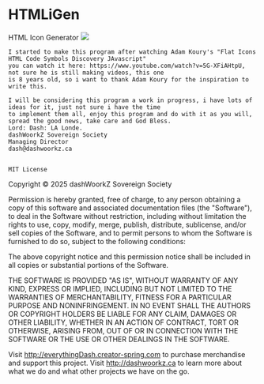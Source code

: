 # HTMLiGen
HTML Icon Generator
<img src="img/screen.png">

    I started to make this program after watching Adam Koury's "Flat Icons HTML Code Symbols Discovery JAvascript"
    you can watch it here: https://www.youtube.com/watch?v=5G-XFiAHtpU, not sure he is still making videos, this one
    is 8 years old, so i want to thank Adam Koury for the inspiration to write this.
    
    I will be considering this program a work in progress, i have lots of ideas for it, just not sure i have the time
    to implement them all, enjoy this program and do with it as you will, spread the good news, take care and God Bless.
    Lord: Dash: LA Londe.
    dashWoorkZ Sovereign Society
    Managing Director
    dash@dashwoorkz.ca
    
    
    MIT License

Copyright © 2025 dashWoorkZ Sovereign Society

Permission is hereby granted, free of charge, to any person obtaining a copy of this software and associated documentation files (the "Software"), to deal in the Software without restriction, including without limitation the rights to use, copy, modify, merge, publish, distribute, sublicense, and/or sell copies of the Software, and to permit persons to whom the Software is furnished to do so, subject to the following conditions:

The above copyright notice and this permission notice shall be included in all copies or substantial portions of the Software.

THE SOFTWARE IS PROVIDED "AS IS", WITHOUT WARRANTY OF ANY KIND, EXPRESS OR IMPLIED, INCLUDING BUT NOT LIMITED TO THE WARRANTIES OF MERCHANTABILITY, FITNESS FOR A PARTICULAR PURPOSE AND NONINFRINGEMENT. IN NO EVENT SHALL THE AUTHORS OR COPYRIGHT HOLDERS BE LIABLE FOR ANY CLAIM, DAMAGES OR OTHER LIABILITY, WHETHER IN AN ACTION OF CONTRACT, TORT OR OTHERWISE, ARISING FROM, OUT OF OR IN CONNECTION WITH THE SOFTWARE OR THE USE OR OTHER DEALINGS IN THE SOFTWARE.

Visit http://everythingDash.creator-spring.com to purchase merchandise and support this project.
Visit http://dashwoorkz.ca to learn more about what we do and what other projects we have on the go.
